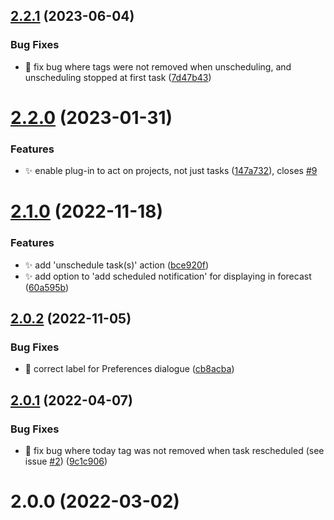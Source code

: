 ## [2.2.1](https://github.com/ksalzke/scheduling-omnifocus-plugin/compare/v2.2.0...v2.2.1) (2023-06-04)


### Bug Fixes

* :bug: fix bug where tags were not removed when unscheduling, and unscheduling stopped at first task ([7d47b43](https://github.com/ksalzke/scheduling-omnifocus-plugin/commit/7d47b43d39a06f45f5e3f7706f06708711fa9b36))



# [2.2.0](https://github.com/ksalzke/scheduling-omnifocus-plugin/compare/v2.1.0...v2.2.0) (2023-01-31)


### Features

* :sparkles: enable plug-in to act on projects, not just tasks ([147a732](https://github.com/ksalzke/scheduling-omnifocus-plugin/commit/147a73296b663d4cc840a02d07c149a3f09847ea)), closes [#9](https://github.com/ksalzke/scheduling-omnifocus-plugin/issues/9)



# [2.1.0](https://github.com/ksalzke/scheduling-omnifocus-plugin/compare/v2.0.2...v2.1.0) (2022-11-18)


### Features

* :sparkles: add 'unschedule task(s)' action ([bce920f](https://github.com/ksalzke/scheduling-omnifocus-plugin/commit/bce920ff40ca0222aafbad7d6a5c4e51ffaefcc0))
* :sparkles: add option to 'add scheduled notification' for displaying in forecast ([60a595b](https://github.com/ksalzke/scheduling-omnifocus-plugin/commit/60a595b2809d333c2116d7db1d3288a8fcf60e63))



## [2.0.2](https://github.com/ksalzke/scheduling-omnifocus-plugin/compare/v2.0.1...v2.0.2) (2022-11-05)


### Bug Fixes

* :lipstick: correct label for Preferences dialogue ([cb8acba](https://github.com/ksalzke/scheduling-omnifocus-plugin/commit/cb8acba1d4dbc18567115e05c44d37fdb2d54f21))



## [2.0.1](https://github.com/ksalzke/scheduling-omnifocus-plugin/compare/v2.0.0...v2.0.1) (2022-04-07)


### Bug Fixes

* :bug: fix bug where today tag was not removed when task rescheduled (see issue [#2](https://github.com/ksalzke/scheduling-omnifocus-plugin/issues/2)) ([9c1c906](https://github.com/ksalzke/scheduling-omnifocus-plugin/commit/9c1c9066bb66e7788ec25e9c27071fb097beb0e4))



# 2.0.0 (2022-03-02)



